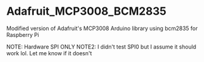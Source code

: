 # Adafruit_MCP3008_BCM2835

Modified version of Adafruit's MCP3008 Arduino library using bcm2835 for Raspberry Pi

NOTE: Hardware SPI ONLY
NOTE2: I didn't test SPI0 but I assume it should work lol. Let me know if it doesn't

